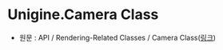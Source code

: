 # Unigine.Camera Class

- 원문 : API / Rendering-Related Classes / Camera Class([링크](https://developer.unigine.com/en/docs/2.11/api/library/rendering/class.camera?rlang=cs))